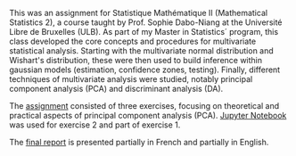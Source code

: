 This was an assignment for Statistique Mathématique II (Mathematical Statistics 2), a course taught by Prof. Sophie Dabo-Niang at the Université Libre de Bruxelles (ULB). As part of my Master in Statistics´ program, this class developed the core concepts and procedures for multivariate statistical analysis. Starting with the multivariate normal distribution and Wishart's distribution, these were then used to build inference within gaussian models (estimation, confidence zones, testing). Finally, different techniques of multivariate analysis were studied, notably principal component analysis (PCA) and discriminant analysis (DA).

The [assignment](https://github.com/omledufromage/Mathematical-Statistics-2_-_Python-PCA-assignment/blob/master/Enonce_-_Devoir_Maison_ULB.pdf) consisted of three exercises, focusing on theoretical and practical aspects of principal component analysis (PCA). [Jupyter Notebook](https://github.com/omledufromage/Mathematical-Statistics-2_-_Python-PCA-assignment/blob/master/STAT_MATH_-_Devoir_Exercice2_ACP_sur_DataDepenses.ipynb) was used for exercise 2 and part of exercise 1. 

The [final report](https://github.com/omledufromage/Mathematical-Statistics-2_-_Python-PCA-assignment/blob/master/Devoir_STAT_MATH_-_Marcio_REVERBEL.pdf) is presented partially in French and partially in English.

